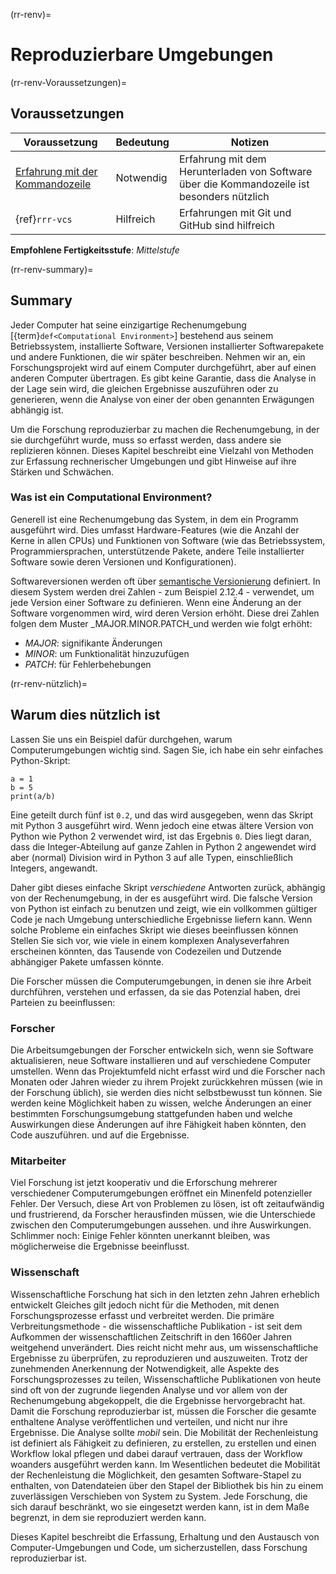 (rr-renv)=
# Reproduzierbare Umgebungen

(rr-renv-Voraussetzungen)=
## Voraussetzungen

| Voraussetzung                                                                                | Bedeutung | Notizen                                                                                    |
| -------------------------------------------------------------------------------------------- | --------- | ------------------------------------------------------------------------------------------ |
| [Erfahrung mit der Kommandozeile](https://programminghistorian.org/en/lessons/intro-to-bash) | Notwendig | Erfahrung mit dem Herunterladen von Software über die Kommandozeile ist besonders nützlich |
| {ref}`rrr-vcs`                                                                               | Hilfreich | Erfahrungen mit Git und GitHub sind hilfreich                                              |

**Empfohlene Fertigkeitsstufe**: _Mittelstufe_

(rr-renv-summary)=
## Summary

Jeder Computer hat seine einzigartige Rechenumgebung [{term}`def<Computational Environment>`] bestehend aus seinem Betriebssystem, installierte Software, Versionen installierter Softwarepakete und andere Funktionen, die wir später beschreiben. Nehmen wir an, ein Forschungsprojekt wird auf einem Computer durchgeführt, aber auf einen anderen Computer übertragen. Es gibt keine Garantie, dass die Analyse in der Lage sein wird, die gleichen Ergebnisse auszuführen oder zu generieren, wenn die Analyse von einer der oben genannten Erwägungen abhängig ist.

Um die Forschung reproduzierbar zu machen die Rechenumgebung, in der sie durchgeführt wurde, muss so erfasst werden, dass andere sie replizieren können. Dieses Kapitel beschreibt eine Vielzahl von Methoden zur Erfassung rechnerischer Umgebungen und gibt Hinweise auf ihre Stärken und Schwächen.

### Was ist ein Computational Environment?

Generell ist eine Rechenumgebung das System, in dem ein Programm ausgeführt wird. Dies umfasst Hardware-Features (wie die Anzahl der Kerne in allen CPUs) und Funktionen von Software (wie das Betriebssystem, Programmiersprachen, unterstützende Pakete, andere Teile installierter Software sowie deren Versionen und Konfigurationen).

Softwareversionen werden oft über [semantische Versionierung](https://semver.org) definiert. In diesem System werden drei Zahlen - zum Beispiel 2.12.4 - verwendet, um jede Version einer Software zu definieren. Wenn eine Änderung an der Software vorgenommen wird, wird deren Version erhöht. Diese drei Zahlen folgen dem Muster _MAJOR.MINOR.PATCH_und werden wie folgt erhöht:

- *MAJOR*: signifikante Änderungen
- *MINOR*: um Funktionalität hinzuzufügen
- *PATCH*: für Fehlerbehebungen

(rr-renv-nützlich)=
## Warum dies nützlich ist

Lassen Sie uns ein Beispiel dafür durchgehen, warum Computerumgebungen wichtig sind. Sagen Sie, ich habe ein sehr einfaches Python-Skript:

```
a = 1
b = 5
print(a/b)
```

Eine geteilt durch fünf ist `0.2`, und das wird ausgegeben, wenn das Skript mit Python 3 ausgeführt wird. Wenn jedoch eine etwas ältere Version von Python wie Python 2 verwendet wird, ist das Ergebnis `0`. Dies liegt daran, dass die Integer-Abteilung auf ganze Zahlen in Python 2 angewendet wird aber (normal) Division wird in Python 3 auf alle Typen, einschließlich Integers, angewandt.

Daher gibt dieses einfache Skript _verschiedene_ Antworten zurück, abhängig von der Rechenumgebung, in der es ausgeführt wird. Die falsche Version von Python ist einfach zu benutzen und zeigt, wie ein vollkommen gültiger Code je nach Umgebung unterschiedliche Ergebnisse liefern kann. Wenn solche Probleme ein einfaches Skript wie dieses beeinflussen können Stellen Sie sich vor, wie viele in einem komplexen Analyseverfahren erscheinen könnten, das Tausende von Codezeilen und Dutzende abhängiger Pakete umfassen könnte.

Die Forscher müssen die Computerumgebungen, in denen sie ihre Arbeit durchführen, verstehen und erfassen, da sie das Potenzial haben, drei Parteien zu beeinflussen:

### Forscher

Die Arbeitsumgebungen der Forscher entwickeln sich, wenn sie Software aktualisieren, neue Software installieren und auf verschiedene Computer umstellen. Wenn das Projektumfeld nicht erfasst wird und die Forscher nach Monaten oder Jahren wieder zu ihrem Projekt zurückkehren müssen (wie in der Forschung üblich), sie werden dies nicht selbstbewusst tun können. Sie werden keine Möglichkeit haben zu wissen, welche Änderungen an einer bestimmten Forschungsumgebung stattgefunden haben und welche Auswirkungen diese Änderungen auf ihre Fähigkeit haben könnten, den Code auszuführen. und auf die Ergebnisse.

### Mitarbeiter

Viel Forschung ist jetzt kooperativ und die Erforschung mehrerer verschiedener Computerumgebungen eröffnet ein Minenfeld potenzieller Fehler. Der Versuch, diese Art von Problemen zu lösen, ist oft zeitaufwändig und frustrierend, da Forscher herausfinden müssen, wie die Unterschiede zwischen den Computerumgebungen aussehen. und ihre Auswirkungen. Schlimmer noch: Einige Fehler könnten unerkannt bleiben, was möglicherweise die Ergebnisse beeinflusst.

### Wissenschaft

Wissenschaftliche Forschung hat sich in den letzten zehn Jahren erheblich entwickelt Gleiches gilt jedoch nicht für die Methoden, mit denen Forschungsprozesse erfasst und verbreitet werden. Die primäre Verbreitungsmethode - die wissenschaftliche Publikation - ist seit dem Aufkommen der wissenschaftlichen Zeitschrift in den 1660er Jahren weitgehend unverändert. Dies reicht nicht mehr aus, um wissenschaftliche Ergebnisse zu überprüfen, zu reproduzieren und auszuweiten. Trotz der zunehmenden Anerkennung der Notwendigkeit, alle Aspekte des Forschungsprozesses zu teilen, Wissenschaftliche Publikationen von heute sind oft von der zugrunde liegenden Analyse und vor allem von der Rechenumgebung abgekoppelt, die die Ergebnisse hervorgebracht hat. Damit die Forschung reproduzierbar ist, müssen die Forscher die gesamte enthaltene Analyse veröffentlichen und verteilen, und nicht nur ihre Ergebnisse. Die Analyse sollte _mobil_ sein. Die Mobilität der Rechenleistung ist definiert als Fähigkeit zu definieren, zu erstellen, zu erstellen und einen Workflow lokal pflegen und dabei darauf vertrauen, dass der Workflow woanders ausgeführt werden kann. Im Wesentlichen bedeutet die Mobilität der Rechenleistung die Möglichkeit, den gesamten Software-Stapel zu enthalten, von Datendateien über den Stapel der Bibliothek bis hin zu einem zuverlässigen Verschieben von System zu System. Jede Forschung, die sich darauf beschränkt, wo sie eingesetzt werden kann, ist in dem Maße begrenzt, in dem sie reproduziert werden kann.

Dieses Kapitel beschreibt die Erfassung, Erhaltung und den Austausch von Computer-Umgebungen und Code, um sicherzustellen, dass Forschung reproduzierbar ist.
